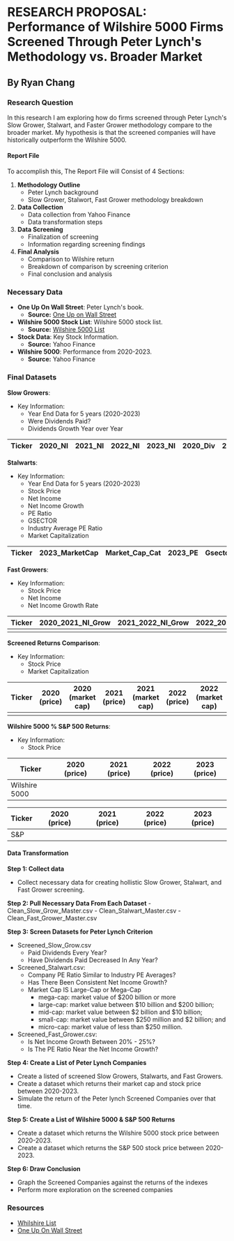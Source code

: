 # RESEARCH PROPOSAL: Performance of Wilshire 5000 Firms Screened Through Peter Lynch's Methodology vs. Broader Market

## By Ryan Chang

### Research Question

In this research I am exploring how do firms screened through Peter Lynch's Slow Grower, Stalwart, and Faster Grower methodology compare to the broader market. My hypothesis is that the screened companies will have historically outperform the Wilshire 5000.

#### Report File

To accomplish this, The Report File will Consist of 4 Sections:

1. **Methodology Outline**
   - Peter Lynch background
   - Slow Grower, Stalwort, Fast Grower methodology breakdown
2. **Data Collection**
   - Data collection from Yahoo Finance
   - Data transformation steps
3. **Data Screening**
   - Finalization of screening 
   - Information regarding screening findings
4. **Final Analysis** 
   - Comparison to Wilshire return
   - Breakdown of comparison by screening criterion
   - Final conclusion and analysis
 
### Necessary Data

- **One Up On Wall Street**: Peter Lynch's book.
  - **Source:** [One Up on Wall Street](https://yourknowledgedigest.files.wordpress.com/2020/04/one-up-on-wall-street.pdf)
- **Wilshire 5000 Stock List**: Wilshire 5000 stock list.
  - **Source:**  [Wilshire 5000 List](https://info.wilshire.com/Wilshire-5000-Index-Fund-Holdings)
- **Stock Data**: Key Stock Information.
  - **Source:** Yahoo Finance
- **Wilshire 5000**: Performance from 2020-2023.
  - **Source:** Yahoo Finance

### Final Datasets

**Slow Growers**: 

- Key Information:
  - Year End Data for 5 years (2020-2023)
  - Were Dividends Paid?
  - Dividends Growth Year over Year
  
| Ticker | 2020_NI | 2021_NI | 2022_NI | 2023_NI | 2020_Div | 2021_Div | 2022_Div | 2023_Div | 2020_2021_Div_Grow | 2021_2022_Div_Grow | 2022_2023_Div_Grow |
|--------|---------|---------|---------|---------|----------|----------|----------|----------|---------------------|---------------------|---------------------|




**Stalwarts**: 
- Key Information:
  - Year End Data for 5 years (2020-2023)
  - Stock Price 
  - Net Income
  - Net Income Growth
  - PE Ratio
  - GSECTOR
  - Industry Average PE Ratio
  - Market Capitalization

| Ticker | 2023_MarketCap | Market_Cap_Cat | 2023_PE | Gsector    | Avg_PE_Gsector | 2020_NI   | 2021_NI   | 2022_NI   | 2023_NI   | 2020_2021_NI_Grow | 2021_2022_NI_Grow | 2022_2023_NI_Grow |
|--------|----------------|----------------|---------|------------|----------------|-----------|-----------|-----------|-----------|--------------------|--------------------|--------------------|

**Fast Growers**: 
- Key Information:
  - Stock Price
  - Net Income 
  - Net Income Growth Rate 
  
| Ticker | 2020_2021_NI_Grow | 2021_2022_NI_Grow | 2022_2023_NI_Grow | 2023_PE | Average_Growth | Growth_Rate |
|--------|--------------------|--------------------|--------------------|---------|----------------|-------------|
|        |                    |                    |                    |         |                |             |


**Screened Returns Comparison**: 
- Key Information:
  - Stock Price
  - Market Capitalization
  
| Ticker | 2020 (price) | 2020 (market cap) | 2021 (price) | 2021 (market cap) | 2022 (price) | 2022 (market cap) | 2023 (price) | 2023 (market cap) |
|--------|--------------|-------------------|--------------|-------------------|--------------|-------------------|--------------|-------------------|
|        |              |                   |              |                   |              |                   |              |                   |



**Wilshire 5000 % S&P 500 Returns**: 
- Key Information:
  - Stock Price
 
| Ticker | 2020 (price) | 2021 (price) | 2022 (price) | 2023 (price) |
|--------|--------------|--------------|--------------|--------------|
| Wilshire 5000       |              |              |              |              |

| Ticker | 2020 (price) | 2021 (price) | 2022 (price) | 2023 (price) |
|--------|--------------|--------------|--------------|--------------|
| S&P     |              |              |              |              |


#### Data Transformation

**Step 1: Collect data**
- Collect necessary data for creating hollistic Slow Grower, Stalwart, and Fast Grower screening.

**Step 2: Pull Necessary Data From Each Dataset**
    - Clean_Slow_Grow_Master.csv
    - Clean_Stalwart_Master.csv
    - Clean_Fast_Grower_Master.csv

**Step 3: Screen Datasets for Peter Lynch Criterion**
- Screened_Slow_Grow.csv
    - Paid Dividends Every Year?
    - Have Dividends Paid Decreased In Any Year?
- Screened_Stalwart.csv:
    - Company PE Ratio Similar to Industry PE Averages?
    - Has There Been Consistent Net Income Growth?
    - Market Cap IS Large-Cap or Mega-Cap
        - mega-cap: market value of $200 billion or more
        - large-cap: market value between $10 billion and $200 billion;
        - mid-cap: market value between $2 billion and $10 billion;
        - small-cap: market value between $250 million and $2 billion; and
        - micro-cap: market value of less than $250 million.
- Screened_Fast_Grower.csv:
    - Is Net Income Growth Between 20% - 25%?
    - Is The PE Ratio Near the Net Income Growth?

**Step 4: Create a List of Peter Lynch Companies**
- Create a listed of screened Slow Growers, Stalwarts, and Fast Growers.
- Create a dataset which returns their market cap and stock price between 2020-2023.
- Simulate the return of the Peter lynch Screened Companies over that time. 

**Step 5: Create a List of Wilshire 5000 & S&P 500 Returns**
- Create a dataset which returns the Wilshire 5000 stock price between 2020-2023.
- Create a dataset which returns the S&P 500 stock price between 2020-2023.
  
**Step 6: Draw Conclusion**
- Graph the Screened Companies against the returns of the indexes
- Perform more exploration on the screened companies

### Resources
- [Whilshire List](https://info.wilshire.com/Wilshire-5000-Index-Fund-Holdings)
- [One Up On Wall Street](https://yourknowledgedigest.files.wordpress.com/2020/04/one-up-on-wall-street.pdf)
    












